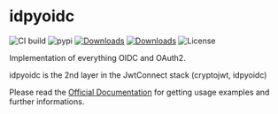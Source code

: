 # idpyoidc

![CI build](https://github.com/IdentityPython/idpyoidc/workflows/idpyoidc/badge.svg)
![pypi](https://img.shields.io/pypi/v/idpyoidc.svg)
[![Downloads](https://pepy.tech/badge/idpyoidc)](https://pepy.tech/project/idpyoidc)
[![Downloads](https://pepy.tech/badge/idpyoidc/week)](https://pepy.tech/project/idpyoidc)
![License](https://img.shields.io/badge/license-Apache%202-blue.svg)

Implementation of everything OIDC and OAuth2.

idpyoidc is the 2nd layer in the JwtConnect stack (cryptojwt, idpyoidc)

Please read the [Official Documentation](https://idpyoidc.readthedocs.io/) for getting usage examples and further informations.
